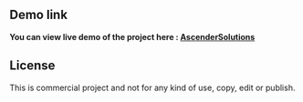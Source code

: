 ## Demo link 

**You can view live demo of the project here :
[AscenderSolutions](https://nirobsaha420.github.io/AscenderSolutions/)**

## License

This is commercial project and not for any kind of use, copy, edit or publish.
